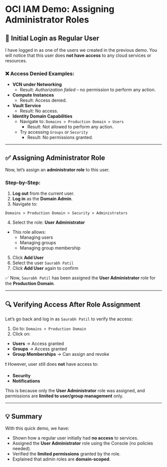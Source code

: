 # OCI IAM Demo: Assigning Administrator Roles

## 🔐 Initial Login as Regular User

I have logged in as one of the users we created in the previous demo. You will notice that this user does **not have access** to any cloud services or resources.

### ❌ Access Denied Examples:

- **VCN under Networking**  
  - Result: *Authorization failed* – no permission to perform any action.
- **Compute Instances**  
  - Result: Access denied.
- **Vault Service**  
  - Result: No access.
- **Identity Domain Capabilities**
  - Navigate to: `Domains > Production Domain > Users`
    - Result: Not allowed to perform any action.
  - Try accessing `Groups` or `Security`
    - Result: No permissions granted.

---

## ✅ Assigning Administrator Role

Now, let’s assign an **administrator role** to this user.

### Step-by-Step:

1. **Log out** from the current user.
2. **Log in** as the **Domain Admin**.
3. Navigate to:

```text
Domains > Production Domain > Security > Administrators
```


4. Select the role: **User Administrator**
- This role allows:
  - Managing users
  - Managing groups
  - Managing group membership

5. Click **Add User**
6. Select the user `Saurabh Patil`
7. Click **Add User** again to confirm

✅ Now, `Saurabh Patil` has been assigned the **User Administrator** role for the **Production Domain**.

---

## 🔍 Verifying Access After Role Assignment

Let’s go back and log in as `Saurabh Patil` to verify the access:

1. Go to: `Domains > Production Domain`
2. Click on:
- **Users** → Access granted
- **Groups** → Access granted
- **Group Memberships** → Can assign and revoke

❗ However, user still does **not** have access to:
- **Security**
- **Notifications**

This is because only the **User Administrator** role was assigned, and permissions are **limited to user/group management** only.

---

## 💡 Summary

With this quick demo, we have:

- Shown how a regular user initially had **no access** to services.
- Assigned the **User Administrator** role using the Console (no policies needed).
- Verified the **limited permissions** granted by the role.
- Explained that admin roles are **domain-scoped**.
